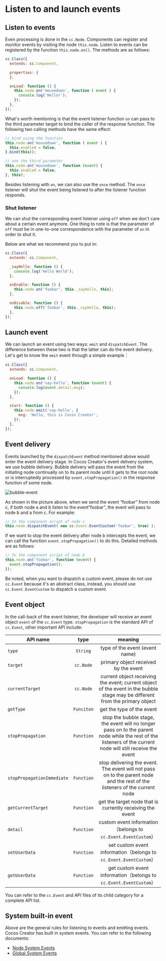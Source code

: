 # Listen to and launch events

## Listen to events

Even processing is done in the `cc.Node`. Components can register and monitor events by visiting the node `this.node`. Listen to events
can be registered by the function `this.node.on()`. The methods are as follows:

```javascript
cc.Class({
  extends: cc.Component,

  properties: {
  },

  onLoad: function () {
    this.node.on('mousedown', function ( event ) {
      console.log('Hello!');
    });
  },
});
```

What's worth mentioning is that the event listener function `on` can pass to the third parameter target to bind the caller of the response function. The following two calling methods
have the same effect:

```javascript
// bind using the function
this.node.on('mousedown', function ( event ) {
  this.enabled = false;
}.bind(this));

// use the third parameter
this.node.on('mousedown', function (event) {
  this.enabled = false;
}, this);
```

Besides listening with `on`, we can also use the `once` method. The `once` listener will shut the event being listened to after the listener function responds.

### Shut listener

We can shut the corresponding event listener using `off` when we don't care about a certain event anymore. One thing to note is that the parameter of
`off` must be in one-to-one correspondence with the parameter of `on` in order to shut it.

Below are what we recommend you to put in:

```javascript
cc.Class({
  extends: cc.Component,

  _sayHello: function () {
    console.log('Hello World');
  },

  onEnable: function () {
    this.node.on('foobar', this._sayHello, this);
  },

  onDisable: function () {
    this.node.off('foobar', this._sayHello, this);
  },
});
```

## Launch event

We can launch an event using two ways: `emit` and `dispatchEvent`. The difference between these two is that the latter can do the event delivery.
Let's get to know the `emit` event through a simple example：

```javascript
cc.Class({
  extends: cc.Component,

  onLoad: function () {
    this.node.on('say-hello', function (event) {
      console.log(event.detail.msg);
    });
  },

  start: function () {
    this.node.emit('say-hello', {
      msg: 'Hello, this is Cocos Creator',
    });
  },
});
```

## Event delivery

Events launched by the `dispatchEvent` method mentioned above would enter the event delivery stage. In Cocos Creator's
event delivery system, we use bubble delivery. Bubble delivery will pass the event from the initiating node continually on to its parent node
until it gets to the root node or is interruptedly processed by `event.stopPropagation()` in the response function of some node.

![bubble-event](assets/bubble-event.png)

As shown in the picture above, when we send the event “foobar” from node c, if both node a and b listen to the event“foobar”,
the event will pass to node b and a from c. For example:

```javascript
// In the component script of node c
this.node.dispatchEvent( new cc.Event.EventCustom('foobar', true) );
```

If we want to stop the event delivery after node b intercepts the event, we can call the function `event.stopPropagation()`
to do this. Detailed methods are as follows:

```javascript
// In the component script of node b
this.node.on('foobar', function (event) {
  event.stopPropagation();
});
```

Be noted, when you want to dispatch a custom event, please do not use `cc.Event` because it's an abstract class, instead, you should use `cc.Event.EventCustom` to dispatch a custom event.

## Event object

In the call-back of the event listener, the developer will receive an event object `event` of the `cc.Event` type. `stopPropagation` is the standard API of `cc.Event`, other important API include:

| API name | type | meaning |
| ------ |:---:|:---:|
| `type` | `String` | type of the event (event name) |
| `target` | `cc.Node` | primary object received by the event |
| `currentTarget` | `cc.Node` | current object receiving the event; current object of the event in the bubble stage may be different from the primary object |
| `getType` | `Funciton` | get the type of the event |
| `stopPropagation` | `Function` | stop the bubble stage, the event will no longer pass on to the parent node while the rest of the listeners of the current node will still receive the event |
| `stopPropagationImmediate` | `Function` | stop delivering the event. The event will not pass on to the parent node and the rest of the listeners of the current node |
| `getCurrentTarget` | `Function` | get the target node that is currently receiving the event |
| `detail` | `Function` | custom event information（belongs to `cc.Event.EventCustom`） |
| `setUserData` | `Function` | set custom event information（belongs to `cc.Event.EventCustom`） |
| `getUserData` | `Function` | get custom event information（belongs to `cc.Event.EventCustom`） |

You can refer to the `cc.Event` and API files of its child category for a complete API list.

## System built-in event

Above are the general rules for listening to events and emitting events. Cocos Creator has built in system events. You can refer to the following documents:

- [Node System Events](./internal-events.md)
- [Global System Events](./player-controls.md)
